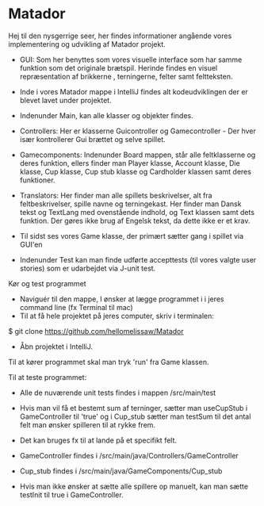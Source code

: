 # Matador

Hej til den nysgerrige seer, her findes informationer angående vores implementering og udvikling af Matador projekt.

- GUI: Som her benyttes som vores visuelle interface som har samme funktion som det originale brætspil. 
  Herinde findes en visuel repræsentation af brikkerne , terningerne, felter samt feltteksten.
  
- Inde i vores Matador mappe i IntelliJ findes alt kodeudviklingen der er blevet lavet under projektet. 

- Indenunder Main, kan alle klasser og objekter findes.

- Controllers: Her er klasserne Guicontroller og Gamecontroller - Der hver især kontrollerer Gui brættet og selve spillet.

- Gamecomponents: Indenunder Board mappen, står alle feltklasserne og deres funktion, ellers finder man Player klasse, Account klasse, Die klasse, Cup klasse, Cup stub klasse og Cardholder klassen samt deres funktioner.  

- Translators: Her finder man alle spillets beskrivelser, alt fra feltbeskrivelser, spille navne og terningekast. 
  Her finder man Dansk tekst og TextLang med ovenstående indhold, og Text klassen samt dets funktion. 
  Der gøres ikke brug af Engelsk tekst, da dette ikke er et krav. 
  
- Til sidst ses vores Game klasse, der primært sætter gang i spillet via GUI'en
- Indenunder Test kan man finde udførte accepttests (til vores valgte user stories) som er udarbejdet via J-unit test.

Kør og test programmet

- Naviguér til den mappe, I ønsker at lægge programmet i i jeres command line (fx Terminal til mac)
- Til at få hele projektet på jeres computer, skriv i terminalen:

$ git clone https://github.com/hellomelissaw/Matador

- Åbn projektet i IntelliJ.

Til at kører programmet skal man tryk 'run' fra Game klassen.

Til at teste programmet: 

- Alle de nuværende unit tests findes i mappen /src/main/test

- Hvis man vil få et bestemt sum af terninger, sætter man useCupStub i GameController til 'true' og i Cup_stub sætter man testSum til det antal felt man ønsker spilleren til at rykke frem.
- Det kan bruges fx til at lande på et specifikt felt.
- GameController findes i /src/main/java/Controllers/GameController
- Cup_stub findes i /src/main/java/GameComponents/Cup_stub

- Hvis man ikke ønsker at sætte alle spillere op manuelt, kan man sætte testInit til true i GameController. 
